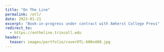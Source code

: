 ```yaml
---
title: "On The Line"
permalink: /otl/
date: 2023-01-21
excerpt: "Book-in-progress under contract with Amherst College Press"
redirect_to:
  - https://ontheline.trincoll.edu
header:
  teaser: images/portfolio/coverOTL-600x400.jpg
---
```

